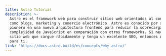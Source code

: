 ```yaml
---
title: Astro Tutorial
description: >-
  Astro es el framework web para construir sitios web orientados al contenido,
  como blogs, marketing y comercio electrónico. Astro es conocido por ser
  pionero en una nueva arquitectura frontend para reducir la sobrecarga y
  complejidad de JavaScript en comparación con otros frameworks. Si necesitas un
  sitio web que cargue rápidamente y tenga un excelente SEO, entonces Astro es
  para ti.
link: 'https://docs.astro.build/es/concepts/why-astro/'
---
```


